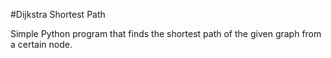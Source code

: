 #Dijkstra Shortest Path

Simple Python program that finds the shortest path of the given graph from a certain node.
